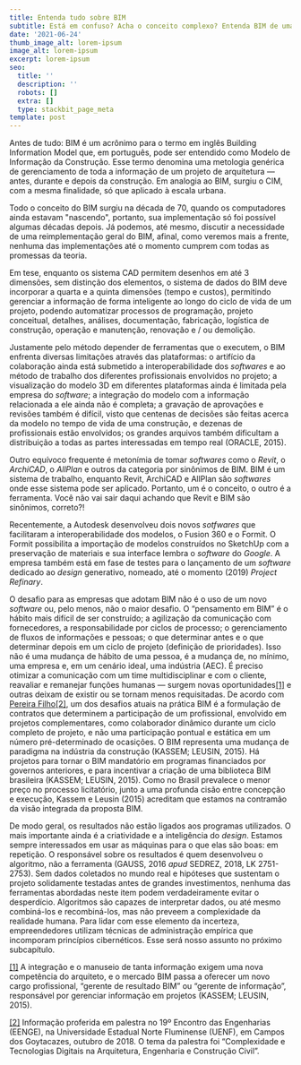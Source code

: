 ```yaml
---
title: Entenda tudo sobre BIM
subtitle: Está em confuso? Acha o conceito complexo? Entenda BIM de uma vez por todas.
date: '2021-06-24'
thumb_image_alt: lorem-ipsum
image_alt: lorem-ipsum
excerpt: lorem-ipsum
seo:
  title: ''
  description: ''
  robots: []
  extra: []
  type: stackbit_page_meta
template: post
---
```

Antes de tudo: BIM é um acrônimo para o termo em inglês Building Information Model que, em português, pode ser entendido como Modelo de Informação da Construção. Esse termo denomina uma metologia genérica de gerenciamento de toda a informação de um projeto de arquitetura — antes, durante e depois da construção. Em analogia ao BIM, surgiu o CIM, com a mesma finalidade, só que aplicado à escala urbana.

Todo o conceito do BIM surgiu na década de 70, quando os computadores ainda estavam "nascendo", portanto, sua implementação só foi possível algumas décadas depois. Já podemos, até mesmo, discutir a necessidade de uma reimplementação geral do BIM, afinal, como veremos mais a frente, nenhuma das implementações até o momento cumprem com todas as promessas da teoria.

Em tese, enquanto os sistema CAD permitem desenhos em até 3 dimensões, sem distinção dos elementos, o sistema de dados do BIM
deve incorporar a quarta e a quinta dimensões (tempo e custos), permitindo gerenciar a informação de forma inteligente ao longo do ciclo de vida de um projeto, podendo automatizar processos de programação, projeto conceitual, detalhes, análises, documentação, fabricação, logística de construção, operação e manutenção, renovação e / ou demolição.

Justamente pelo método depender de
ferramentas que o executem, o BIM enfrenta diversas limitações através das
plataformas: o artifício da colaboração ainda está submetido a
interoperabilidade dos *softwares* e ao
método de trabalho dos diferentes profissionais envolvidos no projeto; a
visualização do modelo 3D em diferentes plataformas ainda é limitada pela
empresa do *software*; a integração do
modelo com a informação relacionada a ele ainda não é completa; a gravação de
aprovações e revisões também é difícil, visto que centenas de decisões são
feitas acerca da modelo no tempo de vida de uma construção, e dezenas de
profissionais estão envolvidos; os grandes arquivos também dificultam a
distribuição a todas as partes interessadas em tempo real (ORACLE, 2015).

Outro equívoco frequente
é metonímia de tomar *softwares* como o
*Revit*, o *ArchiCAD*, o *AllPlan* e
outros da categoria por sinônimos de BIM. BIM é um sistema de trabalho,
enquanto Revit, ArchiCAD e AllPlan são *softwares*
onde esse sistema pode ser aplicado. Portanto, um é o conceito, o outro é a
ferramenta. Você não vai sair daqui achando que Revit e BIM são sinônimos, correto?!

Recentemente, a Autodesk desenvolveu dois
novos *sotfwares* que facilitaram a
interoperabilidade dos modelos, o Fusion 360 e o Formit. O Formit possibilita a
importação de modelos construídos no SketchUp com a preservação de materiais e
sua interface lembra o *software* do *Google*. A empresa também está em fase de
testes para o lançamento de um *software*
dedicado ao *design* generativo,
nomeado, até o momento (2019) *Project
Refinary*.

O desafio para as empresas que adotam BIM
não é o uso de um novo *software* ou,
pelo menos, não o maior desafio. O “pensamento em BIM” é o hábito mais difícil
de ser construído; a agilização da comunicação com fornecedores, a
responsabilidade por ciclos de processo; o gerenciamento de fluxos de
informações e pessoas; o que determinar antes e o que determinar depois em um
ciclo de projeto (definição de prioridades). Isso não é uma mudança de hábito
de uma pessoa, é a mudança de, no mínimo, uma empresa e, em um cenário ideal,
uma indústria (AEC). É preciso otimizar a comunicação com um time
multidisciplinar e com o cliente, reavaliar e remanejar funções humanas —
surgem novas oportunidades[\[1\]](#\_ftn1)
e outras deixam de existir ou se tornam menos requisitadas. De acordo com[ Pereira Filho]()[\[2\]](#\_ftn2), um dos
desafios atuais na prática BIM é a formulação de contratos que determinem a
participação de um profissional, envolvido em projetos complementares, como
colaborador dinâmico durante um ciclo completo de projeto, e não uma
participação pontual e estática em um número pré-determinado de ocasições. O BIM
representa uma mudança de paradigma na indústria da construção (KASSEM; LEUSIN,
2015\). Há projetos para tornar o BIM mandatório em programas financiados por governos
anteriores, e para incentivar a criação de uma biblioteca BIM brasileira
(KASSEM; LEUSIN, 2015). Como no Brasil prevalece o menor preço no processo
licitatório, junto a uma profunda cisão entre concepção e execução, Kassem e
Leusin (2015) acreditam que estamos na contramão da visão integrada da proposta
BIM.

De modo geral, os resultados não estão
ligados aos programas utilizados. O mais importante ainda é a criatividade e a
inteligência do *design*. Estamos
sempre interessados em usar as máquinas para o que elas são boas: em repetição.
O responsável sobre os resultados é quem desenvolveu o algoritmo, não a
ferramenta (GAUSS, 2016 *apud* SEDREZ,
2018, LK 2751-2753). Sem dados
coletados no mundo real e hipóteses que sustentam o projeto solidamente
testadas antes de grandes investimentos, nenhuma das ferramentas abordadas
neste item podem verdadeiramente evitar o desperdício. Algoritmos são capazes
de interpretar dados, ou até mesmo combiná-los e recombiná-los, mas não preveem
a complexidade da realidade humana. Para lidar com esse elemento da incerteza,
empreendedores utilizam técnicas de administração empírica que incomporam princípios
cibernéticos. Esse será nosso assunto no próximo subcapítulo.

[\[1\]](#\_ftnref1) A integração e o manuseio de tanta informação exigem uma nova
competência do arquiteto, e o mercado BIM passa a oferecer um novo cargo
profissional, “gerente de resultado BIM” ou “gerente de informação”,
responsável por gerenciar informação em projetos (KASSEM; LEUSIN, 2015).

[\[2\]](#\_ftnref2) Informação proferida em palestra no 19º Encontro das Engenharias (EENGE),
na Universidade Estadual Norte Fluminense (UENF), em Campos dos Goytacazes,
outubro de 2018. O tema da palestra foi “Complexidade e Tecnologias Digitais na
Arquitetura, Engenharia e Construção Civil”.
